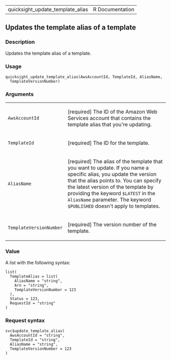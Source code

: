 <table style="width: 100%;">
<tbody>
<tr class="odd">
<td>quicksight_update_template_alias</td>
<td style="text-align: right;">R Documentation</td>
</tr>
</tbody>
</table>

## Updates the template alias of a template

### Description

Updates the template alias of a template.

### Usage

    quicksight_update_template_alias(AwsAccountId, TemplateId, AliasName,
      TemplateVersionNumber)

### Arguments

<table>
<colgroup>
<col style="width: 35%" />
<col style="width: 65%" />
</colgroup>
<tbody>
<tr class="odd">
<td><code
id="quicksight_update_template_alias_:_AwsAccountId">AwsAccountId</code></td>
<td><p>[required] The ID of the Amazon Web Services account that
contains the template alias that you're updating.</p></td>
</tr>
<tr class="even">
<td><code
id="quicksight_update_template_alias_:_TemplateId">TemplateId</code></td>
<td><p>[required] The ID for the template.</p></td>
</tr>
<tr class="odd">
<td><code
id="quicksight_update_template_alias_:_AliasName">AliasName</code></td>
<td><p>[required] The alias of the template that you want to update. If
you name a specific alias, you update the version that the alias points
to. You can specify the latest version of the template by providing the
keyword <code style="white-space: pre;">⁠$LATEST⁠</code> in the
<code>AliasName</code> parameter. The keyword <code
style="white-space: pre;">⁠$PUBLISHED⁠</code> doesn't apply to
templates.</p></td>
</tr>
<tr class="even">
<td><code
id="quicksight_update_template_alias_:_TemplateVersionNumber">TemplateVersionNumber</code></td>
<td><p>[required] The version number of the template.</p></td>
</tr>
</tbody>
</table>

### Value

A list with the following syntax:

    list(
      TemplateAlias = list(
        AliasName = "string",
        Arn = "string",
        TemplateVersionNumber = 123
      ),
      Status = 123,
      RequestId = "string"
    )

### Request syntax

    svc$update_template_alias(
      AwsAccountId = "string",
      TemplateId = "string",
      AliasName = "string",
      TemplateVersionNumber = 123
    )
